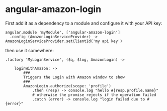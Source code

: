 angular-amazon-login
====================
First add it as a dependency to a module and configure it with your API key:
```
angular.module 'myModule', ['angular-amazon-login']
  .config (AmazonLoginServiceProvider) -> AmazonLoginServiceProvider.setClientId('my api key')
```

then use it somewhere:

```
.factory 'MyLoginService', ($q, $log, AmazonLogin) ->

	loginWithAmazon: ->
		###
		Triggers the Login with Amazon window to show
		###
		AmazonLogin.authorize(scope: 'profile')
			.then (resp) -> console.log "hello #{resp.profile.name}"
			# otherwise the promise rejects if the operation failed
			.catch (error) -> console.log "login failed due to #{error}"
	
```
